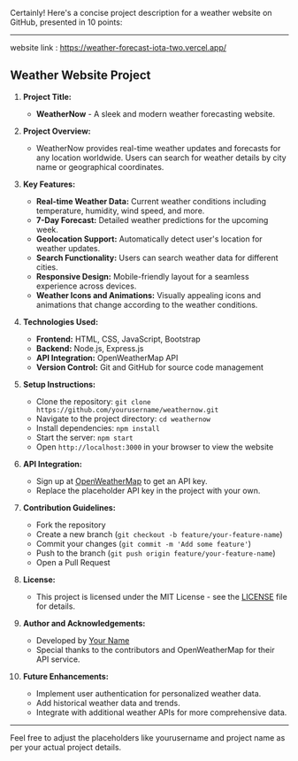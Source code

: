 Certainly! Here's a concise project description for a weather website on GitHub, presented in 10 points:

---
website link : https://weather-forecast-iota-two.vercel.app/

## Weather Website Project

1. **Project Title:**
   - **WeatherNow** - A sleek and modern weather forecasting website.

2. **Project Overview:**
   - WeatherNow provides real-time weather updates and forecasts for any location worldwide. Users can search for weather details by city name or geographical coordinates.

3. **Key Features:**
   - **Real-time Weather Data:** Current weather conditions including temperature, humidity, wind speed, and more.
   - **7-Day Forecast:** Detailed weather predictions for the upcoming week.
   - **Geolocation Support:** Automatically detect user's location for weather updates.
   - **Search Functionality:** Users can search weather data for different cities.
   - **Responsive Design:** Mobile-friendly layout for a seamless experience across devices.
   - **Weather Icons and Animations:** Visually appealing icons and animations that change according to the weather conditions.

4. **Technologies Used:**
   - **Frontend:** HTML, CSS, JavaScript, Bootstrap
   - **Backend:** Node.js, Express.js
   - **API Integration:** OpenWeatherMap API
   - **Version Control:** Git and GitHub for source code management

5. **Setup Instructions:**
   - Clone the repository: `git clone https://github.com/yourusername/weathernow.git`
   - Navigate to the project directory: `cd weathernow`
   - Install dependencies: `npm install`
   - Start the server: `npm start`
   - Open `http://localhost:3000` in your browser to view the website

6. **API Integration:**
   - Sign up at [OpenWeatherMap](https://openweathermap.org/) to get an API key.
   - Replace the placeholder API key in the project with your own.

7. **Contribution Guidelines:**
   - Fork the repository
   - Create a new branch (`git checkout -b feature/your-feature-name`)
   - Commit your changes (`git commit -m 'Add some feature'`)
   - Push to the branch (`git push origin feature/your-feature-name`)
   - Open a Pull Request

8. **License:**
   - This project is licensed under the MIT License - see the [LICENSE](LICENSE) file for details.

9. **Author and Acknowledgements:**
   - Developed by [Your Name](https://github.com/shubham94119)
   - Special thanks to the contributors and OpenWeatherMap for their API service.

10. **Future Enhancements:**
    - Implement user authentication for personalized weather data.
    - Add historical weather data and trends.
    - Integrate with additional weather APIs for more comprehensive data.

---

Feel free to adjust the placeholders like yourusername and project name as per your actual project details.

